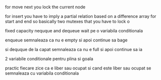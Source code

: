 for move next you lock the current node

for insert you have to imply a partial relation based on a difference array for start and end
so basically two mutexes that you have to lock
o



fixed capacity
nequque and dequeue
wait pe o variabila conditionala



enqueue semnaleaza ca nu e empty si apoi continue sa bage


si dequque de la capat semnaleaza ca nu e full si apoi continue sa ia



2 variabile conditionale pentru plina si goala



practic fiecare zice ca e liber sau ocupat si cand este liber sau ocupat se semnaleaza cu variabila conditionala